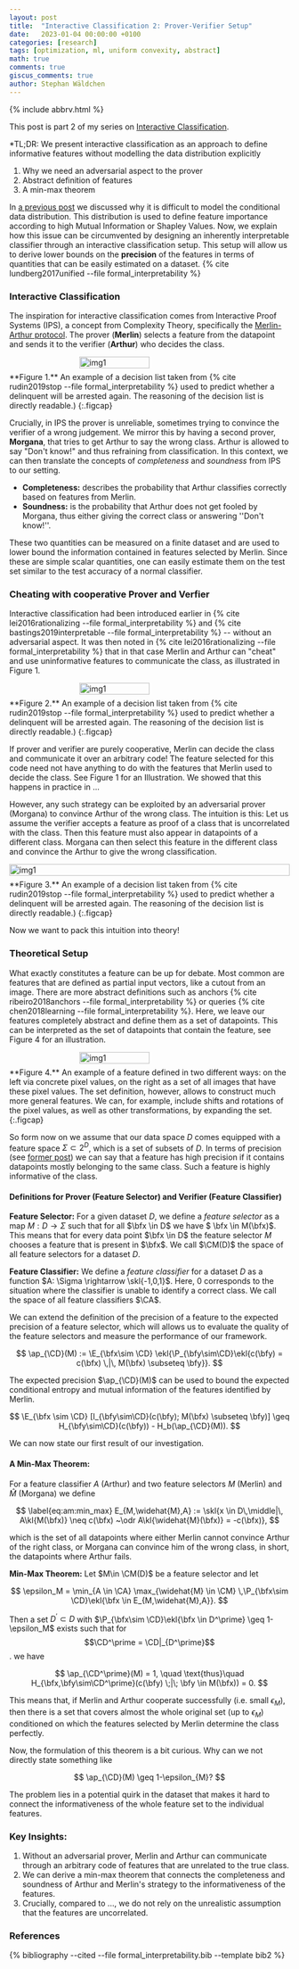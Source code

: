 ```yaml
---
layout: post
title:  "Interactive Classification 2: Prover-Verifier Setup"
date:   2023-01-04 00:00:00 +0100
categories: [research]
tags: [optimization, ml, uniform convexity, abstract]
math: true
comments: true
giscus_comments: true
author: Stephan Wäldchen
---
```


$\newcommand{\bfx}{\mathbf{x}}$
$\newcommand{\bfy}{\mathbf{y}}$
$\newcommand{\bfz}{\mathbf{z}}$
$\newcommand{\ap}{\text{Pr}}$
$\newcommand{\ekl}[1]{\mathopen{}\left[ #1 \right]\mathclose{}}$
$\newcommand{\skl}[1]{\mathopen{}\left{ #1 \right}\mathclose{}}$
$\newcommand{\E}{\mathbb{E}}$
$\renewcommand{\P}{\mathbb{P}}$
$\newcommand{\morg}{\widehat{M}}$
$\newcommand{\CA}{\mathcal{A}}$
$\newcommand{\CM}{\mathcal{M}}$
$\newcommand{\CD}{\mathcal{D}}$
$\newcommand{\CD}{\mathcal{D}}$

{% include abbrv.html %}

<style>
  .figcap {
    font-size: 0.9em;
  }
</style>

This post is part 2 of my series on <a href="/blog/2023/FI_start/">Interactive Classification</a>.

*TL;DR:
We present interactive classification as an approach to define informative features without modelling the data distribution explicitly

1. Why we need an adversarial aspect to the prover
1. Abstract definition of features
1. A min-max theorem
<!--more-->


In <a href="/blog/2023/FI_Preliminaries/">a previous post</a> we discussed why it is difficult to model the conditional data distribution. This distribution is used to define feature importance according to high Mutual Information or Shapley Values.
Now, we explain how this issue can be circumvented by designing an inherently interpretable classifier through an interactive classification setup. This setup will allow us to derive lower bounds on the **precision** of the features in terms of quantities that can be easily estimated on a dataset. {% cite lundberg2017unified --file formal_interpretability %}

### Interactive Classification

The inspiration for interactive classification comes from Interactive Proof Systems (IPS), a concept from Complexity Theory, specifically the [Merlin-Arthur protocol](https://en.wikipedia.org/wiki/Arthur%E2%80%93Merlin_protocol#MA). The prover (**Merlin**) selects a feature from the datapoint and sends it to the verifier (**Arthur**) who decides the class.

<div style="display: flex; justify-content: center;">
  <img src="{{site.url }}{{site.baseurl }}/assets/img/merlin_arthur/concept.svg" alt="img1" style="float:center; width:50%">
  <p style="clear: both;"></p>
</div>
**Figure 1.** An example of a decision list taken from {% cite rudin2019stop --file formal_interpretability %} used to predict whether a delinquent will be arrested again. The reasoning of the decision list is directly readable.)
{:.figcap}


Crucially, in IPS the prover is unreliable, sometimes trying to convince the verifier of a wrong judgement. We mirror this by having a second prover, **Morgana**, that tries to get Arthur to say the wrong class. Arthur is allowed to say "Don't know!" and thus refraining from classification.
In this context, we can then translate the concepts of *completeness* and *soundness* from IPS to our setting.

- **Completeness:** describes the probability that Arthur classifies correctly based on features from Merlin.
- **Soundness:** is the probability that Arthur does not get fooled by Morgana, thus either giving the correct class or answering ''Don't know!''.

These two quantities can be measured on a finite dataset and are used to lower bound the information contained in features selected by Merlin. Since these are simple scalar quantities, one can easily estimate them on the test set similar to the test accuracy of a normal classifier.

### Cheating with cooperative Prover and Verfier

Interactive classification had been introduced earlier in {% cite lei2016rationalizing --file formal_interpretability %}  and {% cite bastings2019interpretable --file formal_interpretability %} -- without an adversarial aspect. It was then noted in {% cite lei2016rationalizing --file formal_interpretability %} that in that case Merlin and Arthur can "cheat" and use uninformative features to communicate the class, as illustrated in Figure 1.


<div style="display: flex; justify-content: center;">
  <img src="{{site.url }}{{site.baseurl }}/assets/img/merlin_arthur/cheating.svg" alt="img1" style="float:center; width:50%">
  <p style="clear: both;"></p>
</div>
**Figure 2.** An example of a decision list taken from {% cite rudin2019stop --file formal_interpretability %} used to predict whether a delinquent will be arrested again. The reasoning of the decision list is directly readable.)
{:.figcap}

If prover and verifier are purely cooperative, Merlin can decide the class and communicate it over an arbitrary code! The feature selected for this code need not have anything to do with the features that Merlin used to decide the class. See Figure 1 for an Illustration. We showed that this happens in practice in ...

However, any such strategy can be exploited by an adversarial prover (Morgana) to convince Arthur of the wrong class. The intuition is this: Let us assume the verifier accepts a feature as proof of a class that is uncorrelated with the class. Then this feature must also appear in datapoints of a different class. Morgana can then select this feature in the different class and convince the Arthur to give the wrong classification.

<div style="display: flex; justify-content: center;">
  <img src="{{site.url }}{{site.baseurl }}/assets/img/merlin_arthur/strategy.svg" alt="img1" style="float:center; width:100%">
  <p style="clear: both;"></p>
</div>
**Figure 3.** An example of a decision list taken from {% cite rudin2019stop --file formal_interpretability %} used to predict whether a delinquent will be arrested again. The reasoning of the decision list is directly readable.)
{:.figcap}

Now we want to pack this intuition into theory!

### Theoretical Setup

What exactly constitutes a feature can be up for debate. Most common are features that are defined as partial input vectors, like a cutout from an image. There are more abstract definitions such as anchors {% cite ribeiro2018anchors --file formal_interpretability %}  or queries {% cite chen2018learning --file formal_interpretability %}. Here, we leave our features completely abstract and define them as a set of datapoints. This can be interpreted as the set of datapoints that contain the feature, see Figure 4 for  an illustration.

<div style="display: flex; justify-content: center;">
  <img src="{{site.url }}{{site.baseurl }}/assets/img/merlin_arthur/house.svg" alt="img1" style="float:center; width:50%">
  <p style="clear: both;"></p>
</div>
**Figure 4.** An example of a feature defined in two different ways: on the left via concrete pixel values, on the right as a set of all images that have these pixel values. The set definition, however, allows to construct much more general features. We can, for example, include shifts and rotations of the pixel values, as well as other transformations, by expanding the set.
{:.figcap}

So form now on we assume that our data space $D$ comes equipped with a feature space $\Sigma \subset 2^{D}$, which is a set of subsets of $D$. In terms of precision (see <a href="/blog/2023/FI_Preliminaries/">former post</a>) we can say that a feature has high precision if it contains datapoints mostly belonging to the same class. Such a feature is highly informative of the class.

#### Definitions for Prover (Feature Selector) and Verifier (Feature Classifier)

**Feature Selector:**
For a given dataset $D$, we define a *feature selector* as a map $M:D \rightarrow \Sigma$ such that for all $\bfx \in D$ we have $ \bfx \in M(\bfx)$. This means that for every data point $\bfx \in D$ the feature selector $M$ chooses a feature that is present in $\bfx$. We call $\CM(D)$ the space of all feature selectors for a dataset $D$.

**Feature Classifier:**
We define a *feature classifier* for a dataset $D$ as a function $A: \Sigma \rightarrow \skl{-1,0,1}$. Here, $0$ corresponds to the situation where the classifier is unable to identify a correct class. We call the space of all feature classifiers $\CA$.

We can extend the definition of the precision of a feature to the expected precision of a feature selector, which will allows us to evaluate the quality of the feature selectors and measure the performance of our framework.  

$$
\ap_{\CD}(M) := \E_{\bfx\sim \CD} \ekl{\P_{\bfy\sim\CD}\ekl{c(\bfy) = c(\bfx) \,|\, M(\bfx) \subseteq \bfy}}.
$$

The expected precision $\ap_{\CD}(M)$ can be used to bound the expected conditional entropy and mutual information of the features identified by Merlin.

$$
\E_{\bfx \sim \CD} [I_{\bfy\sim\CD}(c(\bfy); M(\bfx) \subseteq \bfy)] \geq H_{\bfy\sim\CD}(c(\bfy)) - H_b(\ap_{\CD}(M)).
$$

We can now state our first result of our investigation.

#### A Min-Max Theorem:

For a feature classifier $A$ (Arthur) and two feature selectors $M$ (Merlin) and $\widehat{M}$ (Morgana) we define

$$
\label{eq:am:min_max}
 E_{M,\widehat{M},A} := \skl{x \in D\,\middle|\,
 A\kl{M(\bfx)} \neq c(\bfx) ~\odr  A\kl{\widehat{M}(\bfx)} = -c(\bfx)},
$$

which is the set of all datapoints where either Merlin cannot convince Arthur of the right class, or Morgana can convince him of the wrong class, in short, the datapoints where Arthur fails.


**Min-Max Theorem:** Let $M\in \CM(D)$ be a feature selector and let

 $$
 \epsilon_M = \min_{A \in \CA} \max_{\widehat{M} \in \CM} \,\P_{\bfx\sim \CD}\ekl{\bfx \in E_{M,\widehat{M},A}}.
 $$

 Then a set $D^{\prime}\subset D$ with $\P_{\bfx\sim \CD}\ekl{\bfx \in D^\prime} \geq 1-\epsilon_M$ exists such that for
 $$\CD^\prime = \CD|_{D^\prime}$$. we have

 $$
  \ap_{\CD^\prime}(M) = 1, \quad \text{thus}\quad H_{\bfx,\bfy\sim\CD^\prime}(c(\bfy) \;|\; \bfy \in M(\bfx)) = 0.
 $$

This means that, if Merlin and Arthur cooperate successfully (i.e. small $\epsilon_M$), then there is a set that covers almost the whole original set (up to $\epsilon_M$) conditioned on which the features selected by Merlin determine the class perfectly.

Now, the formulation of this theorem is a bit curious. Why can we not directly state something like

$$
  \ap_{\CD}(M) \geq 1-\epsilon_{M}?
$$

The problem lies in a potential quirk in the dataset that makes it hard to connect the informativeness of the whole feature set to the individual features.

### Key Insights:

1. Without an adversarial prover, Merlin and Arthur can communicate through an arbitrary code of features that are unrelated to the true class.
1. We can derive a min-max theorem that connects the completeness and soundness of Arthur and Merlin's strategy to the informativeness of the features.
1. Crucially, compared to ..., we do not rely on the unrealistic assumption that the features are uncorrelated.

### References


{% bibliography --cited --file formal_interpretability.bib --template bib2 %}
